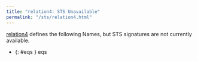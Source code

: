 ```yaml
---
title: "relation4: STS Unavailable"
permalink: "/sts/relation4.html"
---
```






[relation4](/cd/relation4)
defines the following Names, but STS signatures are not currently available.


 *  {: #eqs } eqs